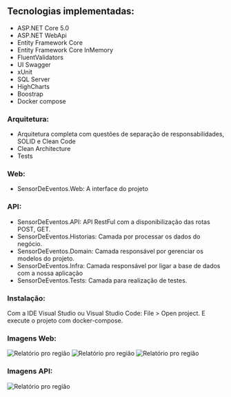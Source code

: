 ## Tecnologias implementadas:
 
- ASP.NET Core 5.0
- ASP.NET WebApi
- Entity Framework Core
- Entity Framework Core InMemory
- FluentValidators
- UI Swagger
- xUnit
- SQL Server
- HighCharts
- Boostrap
- Docker compose

### Arquitetura:

- Arquitetura completa com questões de separação de responsabilidades, SOLID e Clean Code
- Clean Architecture
- Tests

### Web:
- SensorDeEventos.Web: A interface do projeto

### API:
- SensorDeEventos.API: API RestFul com a disponibilização das rotas POST, GET.
- SensorDeEventos.Historias: Camada por processar os dados do negócio.
- SensorDeEventos.Domain: Camada responsável por gerenciar os modelos do projeto.
- SensorDeEventos.Infra: Camada responsável por ligar a base de dados com a nossa aplicação
- SensorDeEventos.Tests: Camada para realização de testes.



### Instalação:
Com a IDE Visual Studio ou Visual Studio Code: File > Open project. E execute o projeto com docker-compose.


### Imagens Web:
<img src="https://i.imgur.com/4Wk6AOI.png" alt="Relatório pro região"> 

<img src="https://i.imgur.com/i13cYQf.png" alt="Relatório pro região"> 

<img src="https://i.imgur.com/ERZ2xPz.png" alt="Relatório pro região"> 

### Imagens API:
<img src="https://i.imgur.com/NwnW3DG.png" alt="Relatório pro região"> 
